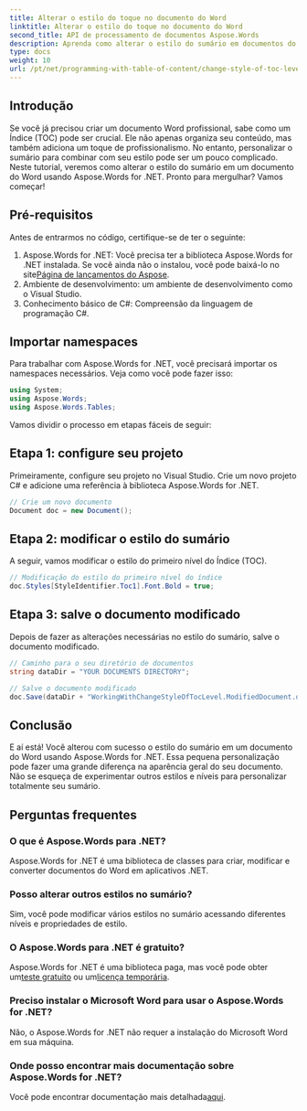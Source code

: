 ```yaml
---
title: Alterar o estilo do toque no documento do Word
linktitle: Alterar o estilo do toque no documento do Word
second_title: API de processamento de documentos Aspose.Words
description: Aprenda como alterar o estilo do sumário em documentos do Word usando Aspose.Words for .NET com este guia passo a passo. Personalize seu sumário sem esforço.
type: docs
weight: 10
url: /pt/net/programming-with-table-of-content/change-style-of-toc-level/
---
```

## Introdução

Se você já precisou criar um documento Word profissional, sabe como um Índice (TOC) pode ser crucial. Ele não apenas organiza seu conteúdo, mas também adiciona um toque de profissionalismo. No entanto, personalizar o sumário para combinar com seu estilo pode ser um pouco complicado. Neste tutorial, veremos como alterar o estilo do sumário em um documento do Word usando Aspose.Words for .NET. Pronto para mergulhar? Vamos começar!

## Pré-requisitos

Antes de entrarmos no código, certifique-se de ter o seguinte:

1.  Aspose.Words for .NET: Você precisa ter a biblioteca Aspose.Words for .NET instalada. Se você ainda não o instalou, você pode baixá-lo no site[Página de lançamentos do Aspose](https://releases.aspose.com/words/net/).
2. Ambiente de desenvolvimento: um ambiente de desenvolvimento como o Visual Studio.
3. Conhecimento básico de C#: Compreensão da linguagem de programação C#.

## Importar namespaces

Para trabalhar com Aspose.Words for .NET, você precisará importar os namespaces necessários. Veja como você pode fazer isso:

```csharp
using System;
using Aspose.Words;
using Aspose.Words.Tables;
```

Vamos dividir o processo em etapas fáceis de seguir:

## Etapa 1: configure seu projeto

Primeiramente, configure seu projeto no Visual Studio. Crie um novo projeto C# e adicione uma referência à biblioteca Aspose.Words for .NET.

```csharp
// Crie um novo documento
Document doc = new Document();
```

## Etapa 2: modificar o estilo do sumário

A seguir, vamos modificar o estilo do primeiro nível do Índice (TOC).

```csharp
// Modificação do estilo do primeiro nível do índice
doc.Styles[StyleIdentifier.Toc1].Font.Bold = true;
```

## Etapa 3: salve o documento modificado

Depois de fazer as alterações necessárias no estilo do sumário, salve o documento modificado.

```csharp
// Caminho para o seu diretório de documentos
string dataDir = "YOUR DOCUMENTS DIRECTORY";

// Salve o documento modificado
doc.Save(dataDir + "WorkingWithChangeStyleOfTocLevel.ModifiedDocument.docx");
```

## Conclusão

E aí está! Você alterou com sucesso o estilo do sumário em um documento do Word usando Aspose.Words for .NET. Essa pequena personalização pode fazer uma grande diferença na aparência geral do seu documento. Não se esqueça de experimentar outros estilos e níveis para personalizar totalmente seu sumário.

## Perguntas frequentes

### O que é Aspose.Words para .NET?
Aspose.Words for .NET é uma biblioteca de classes para criar, modificar e converter documentos do Word em aplicativos .NET.

### Posso alterar outros estilos no sumário?
Sim, você pode modificar vários estilos no sumário acessando diferentes níveis e propriedades de estilo.

### O Aspose.Words para .NET é gratuito?
 Aspose.Words for .NET é uma biblioteca paga, mas você pode obter um[teste gratuito](https://releases.aspose.com/) ou um[licença temporária](https://purchase.aspose.com/temporary-license/).

### Preciso instalar o Microsoft Word para usar o Aspose.Words for .NET?
Não, o Aspose.Words for .NET não requer a instalação do Microsoft Word em sua máquina.

### Onde posso encontrar mais documentação sobre Aspose.Words for .NET?
 Você pode encontrar documentação mais detalhada[aqui](https://reference.aspose.com/words/net/).